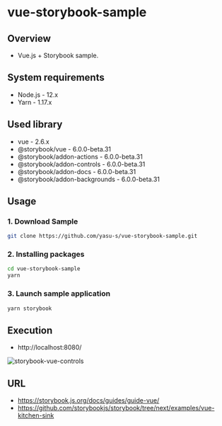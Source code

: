 # vue-storybook-sample

## Overview

- Vue.js + Storybook sample.

## System requirements

- Node.js - 12.x
- Yarn - 1.17.x

## Used library

- vue - 2.6.x
- @storybook/vue - 6.0.0-beta.31
- @storybook/addon-actions - 6.0.0-beta.31
- @storybook/addon-controls - 6.0.0-beta.31
- @storybook/addon-docs - 6.0.0-beta.31
- @storybook/addon-backgrounds - 6.0.0-beta.31

## Usage

### 1. Download Sample

```bash
git clone https://github.com/yasu-s/vue-storybook-sample.git
```

### 2.  Installing packages

```bash
cd vue-storybook-sample
yarn
```

### 3. Launch sample application

```bash
yarn storybook
```

## Execution 

- http://localhost:8080/

![storybook-vue-controls](https://user-images.githubusercontent.com/2668146/84209742-dffd9680-aaf1-11ea-9152-c131c2d2d5b7.gif)

## URL

- https://storybook.js.org/docs/guides/guide-vue/
- https://github.com/storybookjs/storybook/tree/next/examples/vue-kitchen-sink
